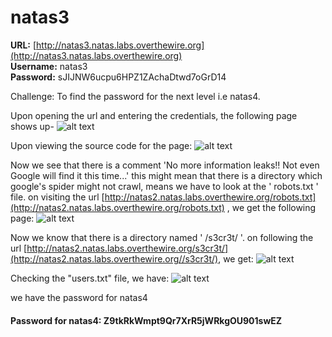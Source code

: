 # natas3

**URL:** [http://natas3.natas.labs.overthewire.org](http://natas3.natas.labs.overthewire.org)<br>
**Username:** natas3<br>
**Password:** sJIJNW6ucpu6HPZ1ZAchaDtwd7oGrD14<br>
 
Challenge:
To find the password for the next level i.e natas4.

Upon opening the url and entering the credentials, the following page shows up- 
![alt text](https://i.imgur.com/rwuL6qY.png?1)

Upon viewing the source code for the page:
![alt text](https://i.imgur.com/8Z44feY.png?1)

Now we see that there is a comment 'No more information leaks!! Not even Google will find it this time...' this might mean that there is a directory which google's spider might not crawl, means we have to look at the ' robots.txt ' file. on visiting the url [http://natas2.natas.labs.overthewire.org/robots.txt](http://natas2.natas.labs.overthewire.org/robots.txt) , we get the following page:
![alt text](https://i.imgur.com/SiwW2BC.png?1)

Now we know that there is a directory named ' /s3cr3t/ '. on following the url [http://natas2.natas.labs.overthewire.org/s3cr3t/](http://natas2.natas.labs.overthewire.org//s3cr3t/), we get: 
![alt text](https://i.imgur.com/OdG3i8t.png?1)

Checking the "users.txt" file, we have:
![alt text](https://i.imgur.com/7sGs2zj.png?1)

we have the password for natas4

#### Password for natas4: **Z9tkRkWmpt9Qr7XrR5jWRkgOU901swEZ**
